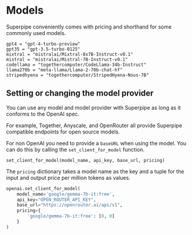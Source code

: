 # Models

Superpipe conveniently comes with pricing and shorthand for some commonly used models.

```
gpt4 = "gpt-4-turbo-preview"
gpt35 = "gpt-3.5-turbo-0125"
mixtral = "mistralai/Mixtral-8x7B-Instruct-v0.1"
mistral = "mistralai/Mistral-7B-Instruct-v0.1"
codellama = "togethercomputer/CodeLlama-34b-Instruct"
llama270b = "meta-llama/Llama-2-70b-chat-hf"
stripedhyena = "togethercomputer/StripedHyena-Nous-7B"
```

## Setting or changing the model provider
You can use any model and model provider with Superpipe as long as it conforms to the OpenAI spec. 

For example, Together, Anyscale, and OpenRouter all provide Superpipe compatible endpoints for open source models. 

For non OpenAI you need to provide a `baseURL` when using the model. You can do this by calling the `set_client_for_model` function.

`set_client_for_model(model_name, api_key, base_url, pricing)`

The `pricing` dictionary takes a model name as the key and a tuple for the input and output price per million tokens as values.

```python
openai.set_client_for_model(
    model_name='google/gemma-7b-it:free', 
    api_key="OPEN_ROUTER_API_KEY", 
    base_url="https://openrouter.ai/api/v1", 
    pricing={
        'google/gemma-7b-it:free': [0, 0]
    }
)
```
